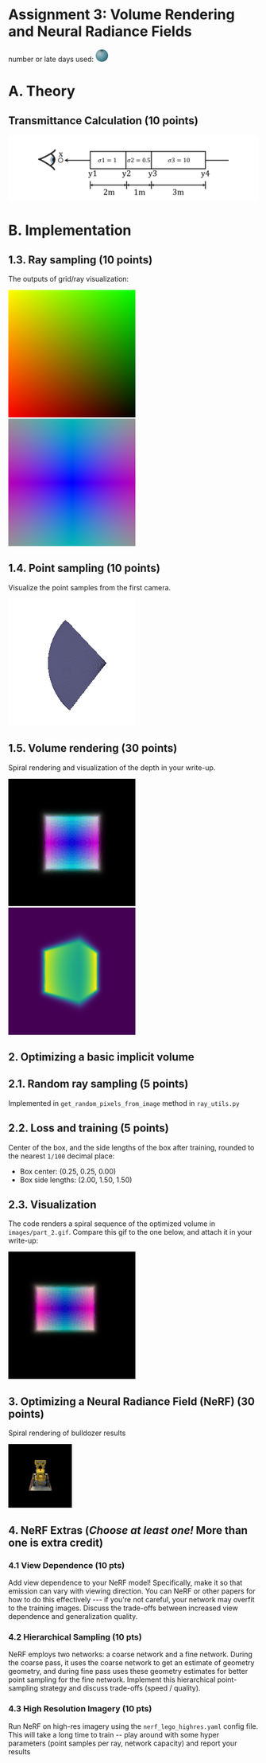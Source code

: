 # Assignment 3: Volume Rendering and Neural Radiance Fields
number or late days used:
<img src="./data/zero.png"  width="5%">

# A. Theory 
## Transmittance Calculation (10 points)

![Transmittance computation](transmittance_calculation/figure1.png)


# B. Implementation

##  1.3. Ray sampling (10 points)

The outputs of grid/ray visualization:

![Grid](images/xy_vis_0.png)    ![Rays](images/rays_0.png)

##  1.4. Point sampling (10 points)

Visualize the point samples from the first camera.

![Sample points](images/point_samp_0.png)

##  1.5. Volume rendering (30 points)
Spiral rendering and visualization of the depth in your write-up.

![Spiral Rendering of Part 1](images/part_1.gif) ![Spiral Rendering of Part 1](images/depth_2.png)


##  2. Optimizing a basic implicit volume

##  2.1. Random ray sampling (5 points)

Implemented in `get_random_pixels_from_image` method in `ray_utils.py` 

##  2.2. Loss and training (5 points)

Center of the box, and the side lengths of the box after training, rounded to the nearest `1/100` decimal place:
- Box center: (0.25, 0.25, 0.00)
- Box side lengths: (2.00, 1.50, 1.50)

##  2.3. Visualization

The code renders a spiral sequence of the optimized volume in `images/part_2.gif`. Compare this gif to the one below, and attach it in your write-up:

![Spiral Rendering of Part 2](images/part_2.gif)


##  3. Optimizing a Neural Radiance Field (NeRF) (30 points)

Spiral rendering of bulldozer results

![Spiral Rendering of Part 3](images/part_3.gif)

##  4. NeRF Extras (***Choose at least one!*** More than one is extra credit)

###  4.1 View Dependence (10 pts)

Add view dependence to your NeRF model! Specifically, make it so that emission can vary with viewing direction. You can NeRF or other papers for how to do this effectively --- if you're not careful, your network may overfit to the training images. Discuss the trade-offs between increased view dependence and generalization quality.

###  4.2 Hierarchical Sampling (10 pts)

NeRF employs two networks: a coarse network and a fine network. During the coarse pass, it uses the coarse network to get an estimate of geometry geometry, and during fine pass uses these geometry estimates for better point sampling for the fine network. Implement this hierarchical point-sampling strategy and discuss trade-offs (speed / quality).

###  4.3 High Resolution Imagery (10 pts)

Run NeRF on high-res imagery using the `nerf_lego_highres.yaml` config file. This will take a long time to train -- play around with some hyper parameters (point samples per ray, network capacity) and report your results